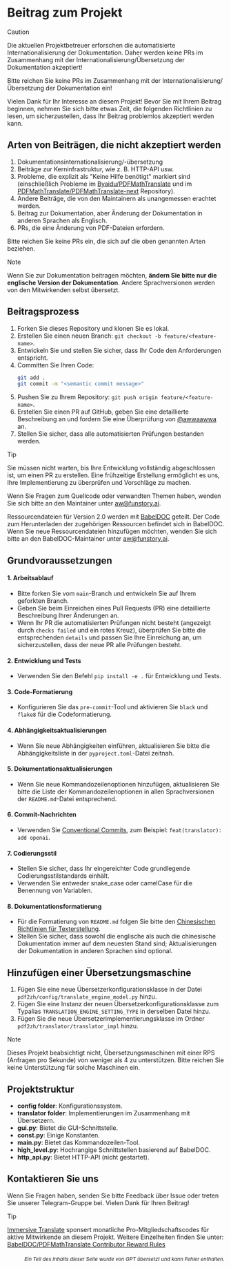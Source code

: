 # Beitrag zum Projekt

> [!CAUTION]
>
> Die aktuellen Projektbetreuer erforschen die automatisierte Internationalisierung der Dokumentation. Daher werden keine PRs im Zusammenhang mit der Internationalisierung/Übersetzung der Dokumentation akzeptiert!
>
> Bitte reichen Sie keine PRs im Zusammenhang mit der Internationalisierung/Übersetzung der Dokumentation ein!

Vielen Dank für Ihr Interesse an diesem Projekt! Bevor Sie mit Ihrem Beitrag beginnen, nehmen Sie sich bitte etwas Zeit, die folgenden Richtlinien zu lesen, um sicherzustellen, dass Ihr Beitrag problemlos akzeptiert werden kann.

## Arten von Beiträgen, die nicht akzeptiert werden

1. Dokumentationsinternationalisierung/-übersetzung
2. Beiträge zur Kerninfrastruktur, wie z. B. HTTP-API usw.
3. Probleme, die explizit als "Keine Hilfe benötigt" markiert sind (einschließlich Probleme im [Byaidu/PDFMathTranslate](Byaidu/PDFMathTranslate) und im [PDFMathTranslate/PDFMathTranslate-next](PDFMathTranslate/PDFMathTranslate-next) Repository).
4. Andere Beiträge, die von den Maintainern als unangemessen erachtet werden.
5. Beitrag zur Dokumentation, aber Änderung der Dokumentation in anderen Sprachen als Englisch.
6. PRs, die eine Änderung von PDF-Dateien erfordern.

Bitte reichen Sie keine PRs ein, die sich auf die oben genannten Arten beziehen.

> [!NOTE]
>
> Wenn Sie zur Dokumentation beitragen möchten, **ändern Sie bitte nur die englische Version der Dokumentation**. Andere Sprachversionen werden von den Mitwirkenden selbst übersetzt.

## Beitragsprozess

1. Forken Sie dieses Repository und klonen Sie es lokal.
2. Erstellen Sie einen neuen Branch: `git checkout -b feature/<feature-name>`.
3. Entwickeln Sie und stellen Sie sicher, dass Ihr Code den Anforderungen entspricht.
4. Committen Sie Ihren Code:
   ```bash
   git add .
   git commit -m "<semantic commit message>"
   ```
5. Pushen Sie zu Ihrem Repository: `git push origin feature/<feature-name>`.
6. Erstellen Sie einen PR auf GitHub, geben Sie eine detaillierte Beschreibung an und fordern Sie eine Überprüfung von [@awwaawwa](https://github.com/awwaawwa) an.
7. Stellen Sie sicher, dass alle automatisierten Prüfungen bestanden werden.

> [!TIP]
>
> Sie müssen nicht warten, bis Ihre Entwicklung vollständig abgeschlossen ist, um einen PR zu erstellen. Eine frühzeitige Erstellung ermöglicht es uns, Ihre Implementierung zu überprüfen und Vorschläge zu machen.
>
> Wenn Sie Fragen zum Quellcode oder verwandten Themen haben, wenden Sie sich bitte an den Maintainer unter aw@funstory.ai.
>
> Ressourcendateien für Version 2.0 werden mit [BabelDOC](https://github.com/funstory-ai/BabelDOC) geteilt. Der Code zum Herunterladen der zugehörigen Ressourcen befindet sich in BabelDOC. Wenn Sie neue Ressourcendateien hinzufügen möchten, wenden Sie sich bitte an den BabelDOC-Maintainer unter aw@funstory.ai.

## Grundvoraussetzungen

<h4 id="sop">1. Arbeitsablauf</h4>

   - Bitte forken Sie vom `main`-Branch und entwickeln Sie auf Ihrem geforkten Branch.  
   - Geben Sie beim Einreichen eines Pull Requests (PR) eine detaillierte Beschreibung Ihrer Änderungen an.  
   - Wenn Ihr PR die automatisierten Prüfungen nicht besteht (angezeigt durch `checks failed` und ein rotes Kreuz), überprüfen Sie bitte die entsprechenden `details` und passen Sie Ihre Einreichung an, um sicherzustellen, dass der neue PR alle Prüfungen besteht.


<h4 id="dev&test">2. Entwicklung und Tests</h4>

   - Verwenden Sie den Befehl `pip install -e .` für Entwicklung und Tests.


<h4 id="format">3. Code-Formatierung</h4>

   - Konfigurieren Sie das `pre-commit`-Tool und aktivieren Sie `black` und `flake8` für die Codeformatierung.


<h4 id="requpdate">4. Abhängigkeitsaktualisierungen</h4>

   - Wenn Sie neue Abhängigkeiten einführen, aktualisieren Sie bitte die Abhängigkeitsliste in der `pyproject.toml`-Datei zeitnah.


<h4 id="docupdate">5. Dokumentationsaktualisierungen</h4>

   - Wenn Sie neue Kommandozeilenoptionen hinzufügen, aktualisieren Sie bitte die Liste der Kommandozeilenoptionen in allen Sprachversionen der `README.md`-Datei entsprechend.


<h4 id="commitmsg">6. Commit-Nachrichten</h4>

   - Verwenden Sie [Conventional Commits](https://www.conventionalcommits.org/en/v1.0.0/), zum Beispiel: `feat(translator): add openai`.


<h4 id="codestyle">7. Codierungsstil</h4>

   - Stellen Sie sicher, dass Ihr eingereichter Code grundlegende Codierungsstilstandards einhält.
   - Verwenden Sie entweder snake_case oder camelCase für die Benennung von Variablen.


<h4 id="doctypo">8. Dokumentationsformatierung</h4>

   - Für die Formatierung von `README.md` folgen Sie bitte den [Chinesischen Richtlinien für Texterstellung](https://github.com/sparanoid/chinese-copywriting-guidelines).
   - Stellen Sie sicher, dass sowohl die englische als auch die chinesische Dokumentation immer auf dem neuesten Stand sind; Aktualisierungen der Dokumentation in anderen Sprachen sind optional.

## Hinzufügen einer Übersetzungsmaschine

1. Fügen Sie eine neue Übersetzerkonfigurationsklasse in der Datei `pdf2zh/config/translate_engine_model.py` hinzu.
2. Fügen Sie eine Instanz der neuen Übersetzerkonfigurationsklasse zum Typalias `TRANSLATION_ENGINE_SETTING_TYPE` in derselben Datei hinzu.
3. Fügen Sie die neue Übersetzerimplementierungsklasse im Ordner `pdf2zh/translator/translator_impl` hinzu.

> [!NOTE]
>
> Dieses Projekt beabsichtigt nicht, Übersetzungsmaschinen mit einer RPS (Anfragen pro Sekunde) von weniger als 4 zu unterstützen. Bitte reichen Sie keine Unterstützung für solche Maschinen ein.

## Projektstruktur

- **config folder**: Konfigurationssystem.
- **translator folder**: Implementierungen im Zusammenhang mit Übersetzern.
- **gui.py**: Bietet die GUI-Schnittstelle.
- **const.py**: Einige Konstanten.
- **main.py**: Bietet das Kommandozeilen-Tool.
- **high_level.py**: Hochrangige Schnittstellen basierend auf BabelDOC.
- **http_api.py**: Bietet HTTP-API (nicht gestartet).

## Kontaktieren Sie uns

Wenn Sie Fragen haben, senden Sie bitte Feedback über Issue oder treten Sie unserer Telegram-Gruppe bei. Vielen Dank für Ihren Beitrag!

> [!TIP]
>
> [Immersive Translate](https://immersivetranslate.com) sponsert monatliche Pro-Mitgliedschaftscodes für aktive Mitwirkende an diesem Projekt. Weitere Einzelheiten finden Sie unter: [BabelDOC/PDFMathTranslate Contributor Reward Rules](https://funstory-ai.github.io/BabelDOC/CONTRIBUTOR_REWARD/)

<div align="right"> 
<h6><small>Ein Teil des Inhalts dieser Seite wurde von GPT übersetzt und kann Fehler enthalten.</small></h6>